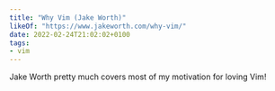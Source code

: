 ```yaml
---
title: "Why Vim (Jake Worth)"
likeOf: "https://www.jakeworth.com/why-vim/"
date: 2022-02-24T21:02:02+0100
tags:
- vim
---
```

Jake Worth pretty much covers most of my motivation for loving Vim!